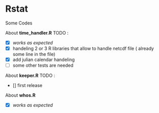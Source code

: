 # Rstat
Some Codes

About **time_handler.R**
TODO : 
- [X] *works as expected*
- [X] handeling 2 or 3 R libraries that allow to handle netcdf file ( already some line in the file)
- [X] add julian calendar handeling
- [ ] some other tests are needed

About **keeper.R**
TODO :
- [] first release

About **whos.R**
- [X] *works as expected*
